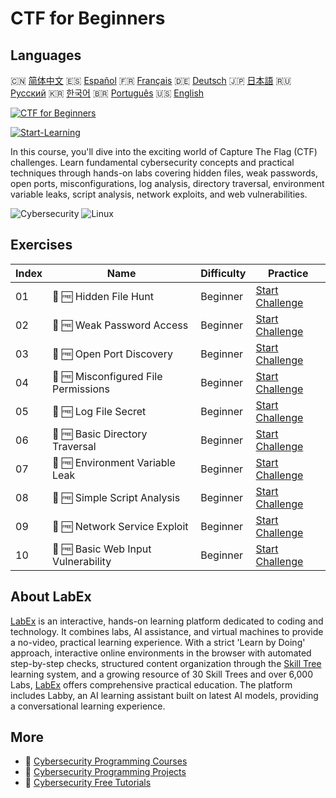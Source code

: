 # CTF for Beginners

## Languages

🇨🇳 [简体中文](README_zh.md) 🇪🇸 [Español](README_es.md) 🇫🇷 [Français](README_fr.md) 🇩🇪 [Deutsch](README_de.md) 🇯🇵 [日本語](README_ja.md) 🇷🇺 [Русский](README_ru.md) 🇰🇷 [한국어](README_ko.md) 🇧🇷 [Português](README_pt.md) 🇺🇸 [English](README.md) 

[![CTF for Beginners](https://cover-creator.labex.io/ctf-for-beginners.png)](https://labex.io/courses/ctf-for-beginners)

[![Start-Learning](https://img.shields.io/badge/Start-Learning-whitesmoke?style=for-the-badge)](https://labex.io/courses/ctf-for-beginners)

In this course, you'll dive into the exciting world of Capture The Flag (CTF) challenges. Learn fundamental cybersecurity concepts and practical techniques through hands-on labs covering hidden files, weak passwords, open ports, misconfigurations, log analysis, directory traversal, environment variable leaks, script analysis, network exploits, and web vulnerabilities.

![Cybersecurity](https://img.shields.io/badge/Cybersecurity-whitesmoke?style=for-the-badge&logo=cybersecurity)
![Linux](https://img.shields.io/badge/Linux-whitesmoke?style=for-the-badge&logo=linux)


## Exercises

|   Index | Name                                 | Difficulty   | Practice                                                                                                                                 |
|---------|--------------------------------------|--------------|------------------------------------------------------------------------------------------------------------------------------------------|
|      01 | 🎯 🆓 Hidden File Hunt               | Beginner     | <a target='_blank' href='https://labex.io/labs/linux-hidden-file-hunt-596219?course=ctf-for-beginners'>Start Challenge</a>               |
|      02 | 🎯 🆓 Weak Password Access           | Beginner     | <a target='_blank' href='https://labex.io/labs/linux-weak-password-access-596224?course=ctf-for-beginners'>Start Challenge</a>           |
|      03 | 🎯 🆓 Open Port Discovery            | Beginner     | <a target='_blank' href='https://labex.io/labs/linux-open-port-discovery-596222?course=ctf-for-beginners'>Start Challenge</a>            |
|      04 | 🎯 🆓 Misconfigured File Permissions | Beginner     | <a target='_blank' href='https://labex.io/labs/linux-misconfigured-file-permissions-596218?course=ctf-for-beginners'>Start Challenge</a> |
|      05 | 🎯 🆓 Log File Secret                | Beginner     | <a target='_blank' href='https://labex.io/labs/linux-log-file-secret-596220?course=ctf-for-beginners'>Start Challenge</a>                |
|      06 | 🎯 🆓 Basic Directory Traversal      | Beginner     | <a target='_blank' href='https://labex.io/labs/linux-basic-directory-traversal-596215?course=ctf-for-beginners'>Start Challenge</a>      |
|      07 | 🎯 🆓 Environment Variable Leak      | Beginner     | <a target='_blank' href='https://labex.io/labs/linux-environment-variable-leak-596217?course=ctf-for-beginners'>Start Challenge</a>      |
|      08 | 🎯 🆓 Simple Script Analysis         | Beginner     | <a target='_blank' href='https://labex.io/labs/linux-simple-script-analysis-596223?course=ctf-for-beginners'>Start Challenge</a>         |
|      09 | 🎯 🆓 Network Service Exploit        | Beginner     | <a target='_blank' href='https://labex.io/labs/linux-network-service-exploit-596221?course=ctf-for-beginners'>Start Challenge</a>        |
|      10 | 🎯 🆓 Basic Web Input Vulnerability  | Beginner     | <a target='_blank' href='https://labex.io/labs/linux-basic-web-input-vulnerability-596216?course=ctf-for-beginners'>Start Challenge</a>  |

## About LabEx

[LabEx](https://labex.io) is an interactive, hands-on learning platform dedicated to coding and technology. It combines labs, AI assistance, and virtual machines to provide a no-video, practical learning experience. With a strict 'Learn by Doing' approach, interactive online environments in the browser with automated step-by-step checks, structured content organization through the [Skill Tree](https://labex.io/learn) learning system, and a growing resource of 30 Skill Trees and over 6,000 Labs, [LabEx](https://labex.io) offers comprehensive practical education. The platform includes Labby, an AI learning assistant built on latest AI models, providing a conversational learning experience.

## More

- 🔗 [Cybersecurity Programming Courses](https://github.com/labex-labs/awesome-programming-courses)
- 🔗 [Cybersecurity Programming Projects](https://github.com/labex-labs/awesome-programming-projects)
- 🔗 [Cybersecurity Free Tutorials](https://github.com/labex-labs/cybersecurity-free-tutorials)

